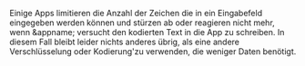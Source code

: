 <a name="settextfailed"></a>
Einige Apps limitieren die Anzahl der Zeichen die in ein Eingabefeld eingegeben werden können und stürzen ab oder reagieren nicht mehr, wenn &appname; versucht den kodierten Text in die App zu schreiben.
In diesem Fall bleibt leider nichts anderes übrig, als eine andere Verschlüsselung oder Kodierung'zu verwenden, die weniger Daten benötigt.
